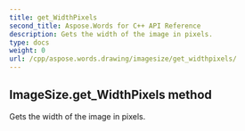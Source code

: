 ```yaml
---
title: get_WidthPixels
second_title: Aspose.Words for C++ API Reference
description: Gets the width of the image in pixels. 
type: docs
weight: 0
url: /cpp/aspose.words.drawing/imagesize/get_widthpixels/
---
```

## ImageSize.get_WidthPixels method


Gets the width of the image in pixels. 

